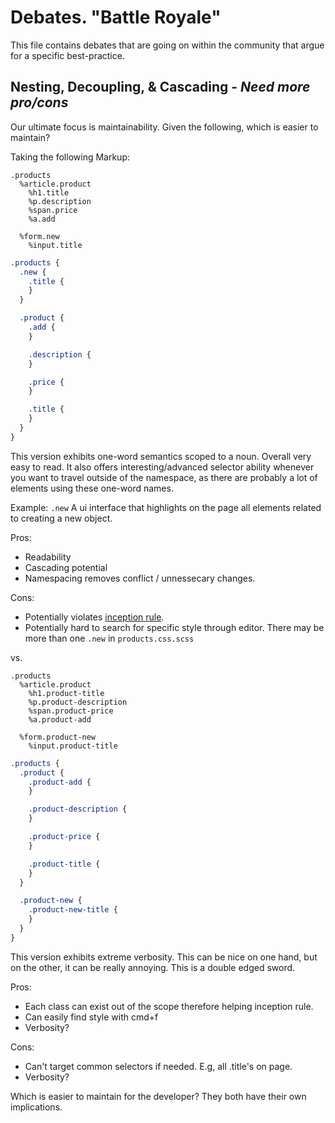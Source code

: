 # Debates. "Battle Royale"

This file contains debates that are going on within the community that
argue for a specific best-practice.

## Nesting, Decoupling, & Cascading -  *Need more pro/cons*

Our ultimate focus is maintainability. Given the following, which is
easier to maintain?

Taking the following Markup:

```haml
.products
  %article.product
    %h1.title
    %p.description
    %span.price
    %a.add

  %form.new
    %input.title
```

```scss
.products {
  .new {
    .title {
    }
  }

  .product {
    .add {
    }

    .description {
    }

    .price {
    }

    .title {
    }
  }
}
```

This version exhibits one-word semantics scoped to a noun. Overall very
easy to read. It also offers interesting/advanced selector ability
whenever you want to travel outside of the namespace, as there are
probably a lot of elements using these one-word names.

Example: `.new` A ui interface that highlights on the page all elements
related to creating a new object.

Pros:

* Readability
* Cascading potential
* Namespacing removes conflict / unnessecary changes.

Cons:

* Potentially violates [inception rule](http://thesassway.com/beginner/the-inception-rule).
* Potentially hard to search for specific style through editor. There
  may be more than one `.new` in `products.css.scss` 

vs.

```haml
.products
  %article.product
    %h1.product-title
    %p.product-description
    %span.product-price
    %a.product-add

  %form.product-new
    %input.product-title
```

```scss
.products {
  .product {
    .product-add {
    }

    .product-description {
    }

    .product-price {
    }

    .product-title {
    }
  }

  .product-new {
    .product-new-title {
    }
  }
}
```

This version exhibits extreme verbosity. This can be nice on one hand,
but on the other, it can be really annoying. This is a double edged
sword.

Pros:
* Each class can exist out of the scope therefore helping inception
  rule.
* Can easily find style with cmd+f
* Verbosity?

Cons:
* Can't target common selectors if needed. E.g, all .title's on page.
* Verbosity?

Which is easier to maintain for the developer? They both have their own
implications.

